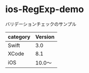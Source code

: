 # ios-RegExp-demo
バリデーションチェックのサンプル

|category | Version| 
|---|---|
| Swift | 3.0 |
| XCode | 8.1 |
| iOS | 10.0〜 |
